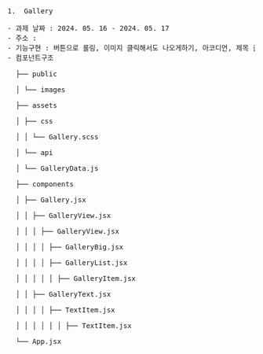 <pre>
1.  Gallery

- 과제 날짜 : 2024. 05. 16 - 2024. 05. 17
- 주소 :
- 기능구현 : 버튼으로 롤링, 이미지 클릭해서도 나오게하기, 아코디언, 제목 클릭해서도 변환
- 컴포넌트구조<br/>
  ├── public<br/>
  │ └── images<br/>
  ├── assets<br/>
  │ ├── css<br/>
  │ │ └── Gallery.scss<br/>
  │ └── api<br/>
  │ └── GalleryData.js<br/>
  ├── components<br/>
  │ ├── Gallery.jsx<br/>
  │ │ ├── GalleryView.jsx<br/>
  │ │ │ ├── GalleryView.jsx<br/>
  │ │ │ │ ├── GalleryBig.jsx<br/>
  │ │ │ │ ├── GalleryList.jsx<br/>
  │ │ │ │ │ ├── GalleryItem.jsx<br/>
  │ │ ├── GalleryText.jsx<br/>
  │ │ │ │ ├── TextItem.jsx<br/>
  │ │ │ │ │ │ ├── TextItem.jsx<br/>
  └── App.jsx
</pre>
